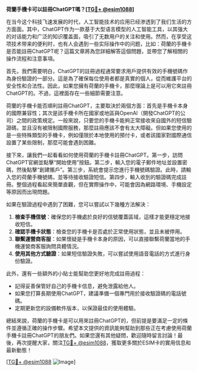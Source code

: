 **荷蘭手機卡可以註冊ChatGPT嗎？[[TG💪+ @esim1088](https://t.me/s/esim1088)]**

在当今这个科技飞速发展的时代，人工智能技术的应用已经渗透到了我们生活的方方面面。其中，ChatGPT作为一款基于大型语言模型的人工智能工具，以其强大的对话能力和广泛的知识覆盖面，吸引了无数用户的关注和使用。然而，在享受这项技术带来的便利时，也有人会遇到一些实际操作中的问题，比如：荷蘭的手機卡是否能註冊ChatGPT呢？這篇文章將為您詳細解答這個問題，並帶您了解相關的操作流程和注意事項。

首先，我們需要明白，ChatGPT的註冊過程通常要求用戶提供有效的手機號碼作為身份驗證的一部分。這是為了確保每位使用者都是真實的個人，從而維護平台的安全性和合法性。因此，如果您擁有荷蘭的手機卡，那麼理論上是可以用它來註冊ChatGPT的。不過，這裡面存在一些細節需要注意。

荷蘭的手機卡能否順利註冊ChatGPT，主要取決於兩個方面：首先是手機卡本身的國際兼容性；其次是該手機卡所在國家或地區與OpenAI（開發ChatGPT的公司）之間的政策規定。一般來說，只要您的手機卡能夠正常接收來自國外的短信驗證碼，並且沒有被限制國際服務，那麼註冊應該不會有太大障礙。但如果您使用的是一些特殊類型的手機卡，例如僅限於本地使用的預付卡，或者該國家對國際通信設置了某些限制，那麼可能會遇到困難。

接下來，讓我們一起看看如何使用荷蘭的手機卡註冊ChatGPT。第一步，訪問ChatGPT官網並點擊“開始使用”按鈕。第二步，輸入您的電子郵件地址並設置密碼，然後點擊“創建賬戶”。第三步，系統會提示您進行手機號碼驗證。此時，請輸入您的荷蘭手機號碼，並等待接收驗證短信。第四步，輸入收到的驗證碼完成註冊。整個過程看起來簡單直觀，但在實際操作中，可能會因為網路環境、手機設定等原因而出現問題。

如果在驗證過程中遇到了困難，您可以嘗試以下幾種方法解決：
1. **檢查手機信號**：確保您的手機處於良好的信號覆蓋區域，這樣才能更穩定地接收短信。
2. **確認手機卡狀態**：檢查您的手機卡是否處於正常使用狀態，並且未被停用。
3. **聯繫運營商客服**：如果懷疑是手機卡本身的原因，可以直接聯繫荷蘭當地的手機運營商客服詢問具體情況。
4. **使用其他方式驗證**：如果短信驗證失敗，可以嘗試使用語音電話的方式進行身份驗證。

此外，還有一些額外的小貼士能幫助您更好地完成註冊過程：
- 記得妥善保管好自己的手機卡信息，避免泄露給他人。
- 如果您打算長期使用ChatGPT，建議準備一個專門用於接收驗證碼的電話號碼。
- 定期更新您的設備軟件版本，以保證最佳的使用體驗。

總結來說，荷蘭的手機卡是可以用來註冊ChatGPT的，但前提是要滿足一定的條件並遵循正確的操作步驟。希望本文提供的資訊能夠幫助到那些正在考慮使用荷蘭手機卡註冊ChatGPT的朋友們。如果您還有其他疑問，歡迎隨時留言討論！最後，再次提醒大家，關注[TG💪+ @esim1088](https://t.me/s/esim1088)，獲取更多關於ESIM卡的實用信息和最新動態！

[[TG💪+ @esim1088](https://t.me/s/esim1088) ![Image](https://i.postimg.cc/4NQfJmqS/Snipaste-2025-05-13-00-14-12.png)]